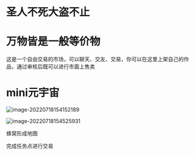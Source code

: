 # 圣人不死大盗不止

# 万物皆是一般等价物

这是一个自由交易的市场，可以聊天、交友、交易，你可以在这里上架自己的作品，通过审核后既可以进行市面上售卖















# mini元宇宙

![image-20220718154152189](C:\Users\林芝龙\AppData\Roaming\Typora\typora-user-images\image-20220718154152189.png)

![image-20220718154525931](C:\Users\林芝龙\AppData\Roaming\Typora\typora-user-images\image-20220718154525931.png)



蜂窝形成地图



完成任务点进行交易